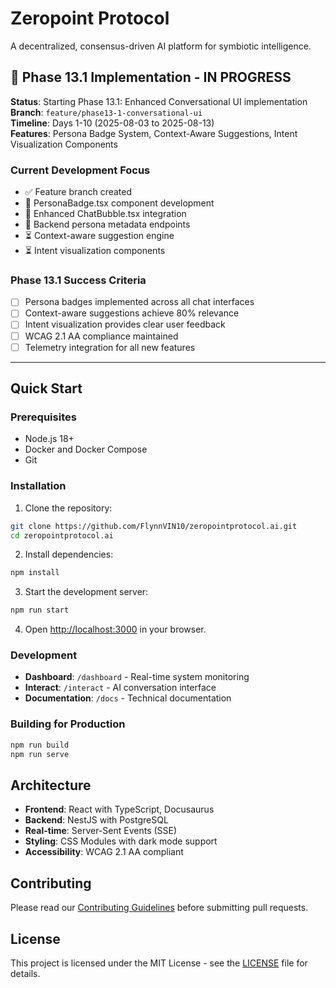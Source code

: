 # Zeropoint Protocol

A decentralized, consensus-driven AI platform for symbiotic intelligence.

## 🚀 **Phase 13.1 Implementation - IN PROGRESS**

**Status**: Starting Phase 13.1: Enhanced Conversational UI implementation  
**Branch**: `feature/phase13-1-conversational-ui`  
**Timeline**: Days 1-10 (2025-08-03 to 2025-08-13)  
**Features**: Persona Badge System, Context-Aware Suggestions, Intent Visualization Components  

### **Current Development Focus**
- ✅ Feature branch created
- 🚧 PersonaBadge.tsx component development
- 🚧 Enhanced ChatBubble.tsx integration
- 🚧 Backend persona metadata endpoints
- ⏳ Context-aware suggestion engine
- ⏳ Intent visualization components

### **Phase 13.1 Success Criteria**
- [ ] Persona badges implemented across all chat interfaces
- [ ] Context-aware suggestions achieve 80% relevance
- [ ] Intent visualization provides clear user feedback
- [ ] WCAG 2.1 AA compliance maintained
- [ ] Telemetry integration for all new features

---

## Quick Start

### Prerequisites

- Node.js 18+
- Docker and Docker Compose
- Git

### Installation

1. Clone the repository:
```bash
git clone https://github.com/FlynnVIN10/zeropointprotocol.ai.git
cd zeropointprotocol.ai
```

2. Install dependencies:
```bash
npm install
```

3. Start the development server:
```bash
npm run start
```

4. Open [http://localhost:3000](http://localhost:3000) in your browser.

### Development

- **Dashboard**: `/dashboard` - Real-time system monitoring
- **Interact**: `/interact` - AI conversation interface
- **Documentation**: `/docs` - Technical documentation

### Building for Production

```bash
npm run build
npm run serve
```

## Architecture

- **Frontend**: React with TypeScript, Docusaurus
- **Backend**: NestJS with PostgreSQL
- **Real-time**: Server-Sent Events (SSE)
- **Styling**: CSS Modules with dark mode support
- **Accessibility**: WCAG 2.1 AA compliant

## Contributing

Please read our [Contributing Guidelines](CONTRIBUTING.md) before submitting pull requests.

## License

This project is licensed under the MIT License - see the [LICENSE](LICENSE) file for details.
